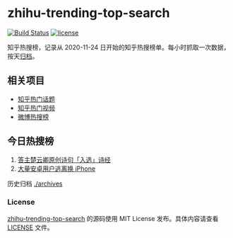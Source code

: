 # zhihu-trending-top-search

[![Build Status](https://github.com/justjavac/zhihu-trending-top-search/workflows/ci/badge.svg?branch=main)](https://github.com/justjavac/zhihu-trending-top-search/actions)
[![license](https://img.shields.io/github/license/justjavac/zhihu-trending-top-search)](https://github.com/justjavac/zhihu-trending-top-search/blob/main/LICENSE)

知乎热搜榜，记录从 2020-11-24 日开始的知乎热搜榜单。每小时抓取一次数据，按天[归档](./archives)。

## 相关项目

- [知乎热门话题](https://github.com/justjavac/zhihu-trending-hot-questions)
- [知乎热门视频](https://github.com/justjavac/zhihu-trending-hot-video)
- [微博热搜榜](https://github.com/justjavac/weibo-trending-hot-search)

## 今日热搜榜

<!-- BEGIN -->
<!-- 最后更新时间 Mon Jun 05 2023 15:07:17 GMT+0800 (China Standard Time) -->

1. [答主楚云卿原创诗句「入选」诗经](https://www.zhihu.com/search?q=%E7%AD%94%E4%B8%BB%E6%A5%9A%E4%BA%91%E5%8D%BF%E5%8E%9F%E5%88%9B%E8%AF%97%E5%8F%A5%E3%80%8C%E5%85%A5%E9%80%89%E3%80%8D%E8%AF%97%E7%BB%8F)
1. [大量安卓用户逃离换 iPhone](https://www.zhihu.com/search?q=%E5%A4%A7%E9%87%8F%E5%AE%89%E5%8D%93%E7%94%A8%E6%88%B7%E9%80%83%E7%A6%BB%E6%8D%A2%20iPhone)

<!-- END -->

历史归档 [./archives](./archives)

### License

[zhihu-trending-top-search](https://github.com/justjavac/zhihu-trending-top-search) 的源码使用 MIT License
发布。具体内容请查看 [LICENSE](./LICENSE) 文件。
